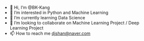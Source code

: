 - 👋 Hi, I’m @BK-Kang
- 👀 I’m interested in Python and Machine Learning
- 🌱 I’m currently learning Data Science
- 💞️ I’m looking to collaborate on Machine Learning Project / Deep Learning Project
- 📫 How to reach me djshan@naver.com

<!---
BK-Kang/BK-Kang is a ✨ special ✨ repository because its `README.md` (this file) appears on your GitHub profile.
You can click the Preview link to take a look at your changes.
--->
